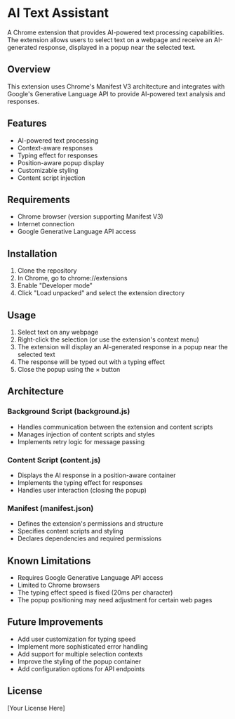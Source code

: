 # AI Text Assistant

A Chrome extension that provides AI-powered text processing capabilities. The extension allows users to select text on a webpage and receive an AI-generated response, displayed in a popup near the selected text.

## Overview

This extension uses Chrome's Manifest V3 architecture and integrates with Google's Generative Language API to provide AI-powered text analysis and responses.

## Features

- AI-powered text processing
- Context-aware responses
- Typing effect for responses
- Position-aware popup display
- Customizable styling
- Content script injection

## Requirements

- Chrome browser (version supporting Manifest V3)
- Internet connection
- Google Generative Language API access

## Installation

1. Clone the repository
2. In Chrome, go to chrome://extensions
3. Enable "Developer mode"
4. Click "Load unpacked" and select the extension directory

## Usage

1. Select text on any webpage
2. Right-click the selection (or use the extension's context menu)
3. The extension will display an AI-generated response in a popup near the selected text
4. The response will be typed out with a typing effect
5. Close the popup using the × button

## Architecture

### Background Script (background.js)
- Handles communication between the extension and content scripts
- Manages injection of content scripts and styles
- Implements retry logic for message passing

### Content Script (content.js)
- Displays the AI response in a position-aware container
- Implements the typing effect for responses
- Handles user interaction (closing the popup)

### Manifest (manifest.json)
- Defines the extension's permissions and structure
- Specifies content scripts and styling
- Declares dependencies and required permissions

## Known Limitations

- Requires Google Generative Language API access
- Limited to Chrome browsers
- The typing effect speed is fixed (20ms per character)
- The popup positioning may need adjustment for certain web pages

## Future Improvements

- Add user customization for typing speed
- Implement more sophisticated error handling
- Add support for multiple selection contexts
- Improve the styling of the popup container
- Add configuration options for API endpoints

## License

[Your License Here]